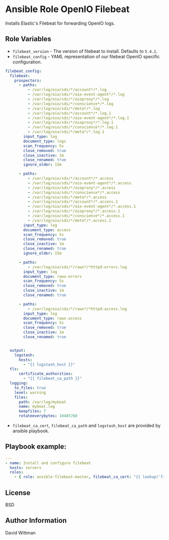 Ansible Role OpenIO Filebeat
=========

Installs Elastic's Filebeat for forwarding OpenIO logs.

Role Variables
--------------

 - `filebeat_version` - The version of filebeat to install. Defaults to `5.4.1`.
 - `filebeat_config` - YAML representation of our filebeat OpenIO specific configuration.

```yaml
filebeat_config:
  filebeat:
    prospectors:
      - paths:
          - /var/log/oio/sds/*/account*/*.log
          - /var/log/oio/sds/*/oio-event-agent*/*.log
          - /var/log/oio/sds/*/oioproxy*/*.log
          - /var/log/oio/sds/*/conscience*/*.log
          - /var/log/oio/sds/*/meta*/*.log
          - /var/log/oio/sds/*/account*/*.log.1
          - /var/log/oio/sds/*/oio-event-agent*/*.log.1
          - /var/log/oio/sds/*/oioproxy*/*.log.1
          - /var/log/oio/sds/*/conscience*/*.log.1
          - /var/log/oio/sds/*/meta*/*.log.1
        input_type: log
        document_type: logs
        scan_frequency: 5s
        close_removed: true
        close_inactive: 1m
        close_renamed: true
        ignore_older: 15m

      - paths:
          - /var/log/oio/sds/*/account*/*.access
          - /var/log/oio/sds/*/oio-event-agent*/*.access
          - /var/log/oio/sds/*/oioproxy*/*.access
          - /var/log/oio/sds/*/conscience*/*.access
          - /var/log/oio/sds/*/meta*/*.access
          - /var/log/oio/sds/*/account*/*.access.1
          - /var/log/oio/sds/*/oio-event-agent*/*.access.1
          - /var/log/oio/sds/*/oioproxy*/*.access.1
          - /var/log/oio/sds/*/conscience*/*.access.1
          - /var/log/oio/sds/*/meta*/*.access.1
        input_type: log
        document_type: access
        scan_frequency: 5s
        close_removed: true
        close_inactive: 1m
        close_renamed: true
        ignore_older: 15m

      - paths:
          - /var/log/oio/sds/*/rawx*/*httpd-errors.log
        input_type: log
        document_type: rawx-errors
        scan_frequency: 5s
        close_removed: true
        close_inactive: 1m
        close_renamed: true

      - paths:
          - /var/log/oio/sds/*/rawx*/*httpd-access.log
        input_type: log
        document_type: rawx-access
        scan_frequency: 5s
        close_removed: true
        close_inactive: 1m
        close_renamed: true


  output:
    logstash:
      hosts:
        - "{{ logstash_host }}"
  tls:
      certificate_authorities:
        - "{{ filebeat_ca_path }}"
  logging:
    to_files: true
    level: warning
    files:
      path: /var/log/mybeat
      name: mybeat.log
      keepfiles: 7
      rotateeverybytes: 10485760
  ```
  
 - `filebeat_ca_cert`, `filebeat_ca_path`  and `logstash_host`  are provided by ansible playbook.

Playbook example:
---------
```yaml
---
- name: Install and configure filebeat
  hosts: servers
  roles:
    - { role: ansible-filebeat-master, filebeat_ca_cert: "{{ lookup('file', '/etc/pki/tls/certs/logstash-forwarder.crt') }}",  filebeat_ca_path: /etc/pki/tls/certs/logstash-forwarder.crt, logstash_host: '172.16.139.250:5044' }
```


License
-------

BSD

Author Information
------------------

David Wittman

